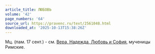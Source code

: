 ```yaml
---
article_title: ЛЮБОВЬ
volume: '42'
page_numbers: '64'
source_url: https://pravenc.ru/text/2561048.html
downloaded_at: '2025-10-13T15:38:26Z'
---
```


Мц. (пам. 17 сент.) - см. [Вера, Надежда, Любовь и София](<https://pravenc.ru/text/Вера  Надежда  Любовь и София.html>), мученицы Римские.
